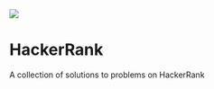 <div>
  <img src="http://gradsingames.com/wp-content/uploads/2015/12/title-hackerrank.jpg">
</div>

# HackerRank
A collection of solutions to problems on HackerRank
